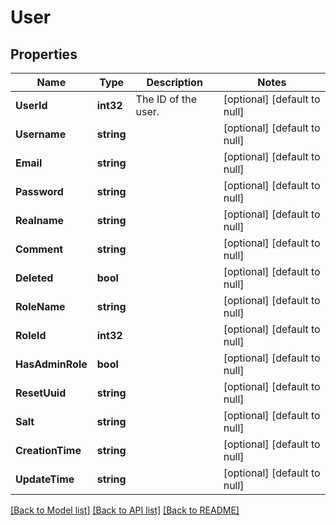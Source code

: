 # User

## Properties
Name | Type | Description | Notes
------------ | ------------- | ------------- | -------------
**UserId** | **int32** | The ID of the user. | [optional] [default to null]
**Username** | **string** |  | [optional] [default to null]
**Email** | **string** |  | [optional] [default to null]
**Password** | **string** |  | [optional] [default to null]
**Realname** | **string** |  | [optional] [default to null]
**Comment** | **string** |  | [optional] [default to null]
**Deleted** | **bool** |  | [optional] [default to null]
**RoleName** | **string** |  | [optional] [default to null]
**RoleId** | **int32** |  | [optional] [default to null]
**HasAdminRole** | **bool** |  | [optional] [default to null]
**ResetUuid** | **string** |  | [optional] [default to null]
**Salt** | **string** |  | [optional] [default to null]
**CreationTime** | **string** |  | [optional] [default to null]
**UpdateTime** | **string** |  | [optional] [default to null]

[[Back to Model list]](../README.md#documentation-for-models) [[Back to API list]](../README.md#documentation-for-api-endpoints) [[Back to README]](../README.md)


